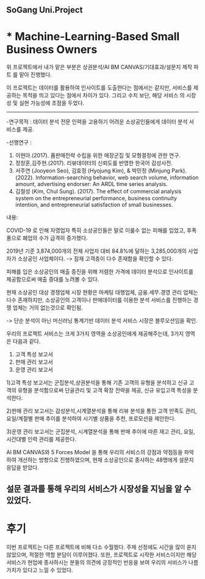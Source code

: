 ## SoGang Uni.Project

# * Machine-Learning-Based Small Business Owners

위 프로젝트에서 내가 맡은 부분은 상권분석/AI BM CANVAS/기대효과/설문지 제작 파트 를 맡아 진행했다.

이 프로젝트는 데이터를 활용하여 인사이트를 도출한다는 점에서는 같지만, 서비스를 제공하는 목적을 띄고 있다는 점에서 차이가 있다.
그리고 수치 보단, 해당 서비스 의 시장성 및 실현 가능성에 초점을 두었다.

----------------------------------------------------------------------------------------------------
-연구목적 : 데이터 분석 전문 인력을 고용하기 어려운 소상공인들에게 데이터 분석 서비스를 제공.

-선행연구 : 

1) 이현아.(2017). 품판매전략 수립을 위한 매장군집 및 모형결정에 관한 연구.
2) 정창훈,김주현.(2017). 리뷰데이터의 신뢰도를 반영한 한국어 감성사전.
3) 서주연 (Jooyeon Seo), 김효정 (Hyojung Kim), & 박민정 (Minjung Park). (2022). Information-searching behavior, web search volume, information amount, advertising endorser: An ARDL time series analysis.
4) 김철성 (Kim, Chul Sung). (2017). The effect of commercial analysis system on the entrepreneurial performance, business continuity intention, and entrepreneurial satisfaction of small businesses.



내용:

COVID-19 로 인해 자영업자 특히 소상공인들은 말로 이룰수 없는 피해를 입었고, 후폭풍으로 폐업의 수가 급격히 증가했다.

2019년 기준 3,874,000개의 전체 사업자 대비 84.8%에 달하는 3,285,000개의 사업자가 소상공인 사업체이다. -> 잠재 고객층이 다수 존재함을 확인할 수 있다.

피해를 입은 소상공인의 매출 증진을 위해 저렴한 가격에 데이터 분석으로 인사이트를 제공함으로써 매출 증대를 노려볼 수 있다.

현재 소상공인 대상 경쟁업체 시장 현황은 마케팅 대행업체, 금융.세무.경영 관리 업체는 다수 존재하지만, 소상공인의 고객이나 판매데이터를 이용한 분석 서비스를 진행하는 경쟁 업체는 거의 없는것으로 확인됨. 

-> 단순 분석이 아닌 머신러닝 통계기반 데이터 분석 서비스 시장은 블루오션임을 확인.

우리의 프로젝트 서비스는 크게 3가지 영역을 소상공인에게 제공해주는데, 3가지 영역은 다음과 같다.

1) 고객 특성 보고서 
2) 판매 관리 보고서
3) 운영 관리 보고서

1)고객 특성 보고서는 군집분석,상권분석을 통해  기존 고객의 유형을 분석하고 신규 고객의 유형을 분석함으로써 단골관리 및 고객 확장 전략을 제공, 신규 유입고객 특성을 분석한다.

2)판매 관리 보고서는 감성분석,시계열분석을 통해 리뷰 분석을 통한 고객 만족도 관리, 요일/계절별 판매 추이를 분석하여 시기별 상품을 추천, 프로모션을 제안한다.

3)운영 관리 보고서는 군집분석, 시계열분석을 통해 판매 추이에 따른 재고 관리, 요일,시간대별 인력 관리를 제공한다.


AI BM CANVAS와 5 Forces Model 을 통해 우리의 서비스의 강점과 약점등을 파악하여 개선하는 방향으로 진행하였으며, 현재 소상공인으로 종사하는 48명에게 설문지 응답을 받았다.

설문 결과를 통해 우리의 서비스가 시장성을 지님을 알 수 있었다.
-------------------------------------------------------------------------------------------

# 후기

이번 프로젝트는 다른 프로젝트에 비해 다소 수월했다. 주제 선정에도 시간을 많이 쏟지 않았으며, 적절한 역할 분담이 이루어졌다.
또한, 프로젝트로 시작한 서비스이지만 해당 서비스가 현업에 종사하시는 분들의 의견에 긍정적인 반응을 보여 우리의 서비스가 나름 가치가 있다고 느낄 수 있었다.




